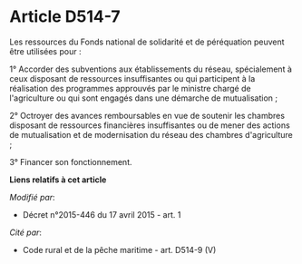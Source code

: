 # Article D514-7

Les ressources du Fonds national de solidarité et de péréquation peuvent être utilisées pour :

1° Accorder des subventions aux établissements du réseau, spécialement à ceux disposant de ressources insuffisantes ou qui
participent à la réalisation des programmes approuvés par le ministre chargé de l'agriculture ou qui sont engagés dans une
démarche de mutualisation ;

2° Octroyer des avances remboursables en vue de soutenir les chambres disposant de ressources financières insuffisantes ou de
mener des actions de mutualisation et de modernisation du réseau des chambres d'agriculture ;

3° Financer son fonctionnement.

**Liens relatifs à cet article**

_Modifié par_:

  - Décret n°2015-446 du 17 avril 2015 - art. 1

_Cité par_:

  - Code rural et de la pêche maritime - art. D514-9 (V)
